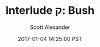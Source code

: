 ---
layout: chapter
title: "Interlude ק: Bush"
author: Scott Alexander
description: http://unsongbook.com/interlude-%D7%A7-bush/
date: 2017-01-04 14:25:00 PST
length: 2067270
duration: 517
guid: interlude-ק-bush
---